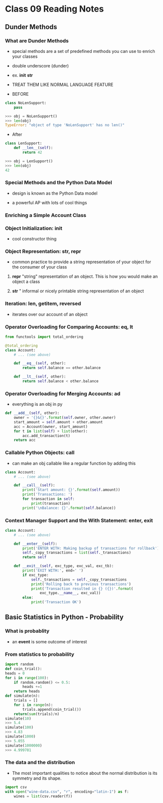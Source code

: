 # Class 09 Reading Notes

## Dunder Methods

### What are Dunder Methods

- special methods are a set of predefined methods you can use to enrich your classes

- double underscore (dunder)

- ex. __init__ __str__

- TREAT THEM LIKE NORMAL LANGUAGE FEATURE

- BEFORE

```py
class NoLenSupport:
    pass

>>> obj = NoLenSupport()
>>> len(obj)
TypeError: "object of type 'NoLenSupport' has no len()"
```

- After

```py
class LenSupport:
    def __len__(self):
        return 42

>>> obj = LenSupport()
>>> len(obj)
42
```

### Special Methods and the Python Data Model

- design is known as the Python Data model

- a powerful AP with lots of cool things

### Enriching a Simple Account Class

### Object Initialization: __init__

- cool constructor thing

### Object Representation: __str__, __repr__

- common practice to provide a string representation of your object for the consumer of your class

1. __repr__ "string" representation of an object. This is how you would make an object a class

2. __str__ " informal or nicely printable string representation of an object

### Iteration: __len__, __getitem__, __reversed__

- iterates over our account of an object

### Operator Overloading for Comparing Accounts: __eq__, __lt__

```py
from functools import total_ordering

@total_ordering
class Account:
    # ... (see above)

    def __eq__(self, other):
        return self.balance == other.balance

    def __lt__(self, other):
        return self.balance < other.balance
```

### Operator Overloading for Merging Accounts: __ad__

- everything is an obj in py

```py
def __add__(self, other):
    owner = '{}&{}'.format(self.owner, other.owner)
    start_amount = self.amount + other.amount
    acc = Account(owner, start_amount)
    for t in list(self) + list(other):
        acc.add_transaction(t)
    return acc
```

### Callable Python Objects: __call__

- can make an obj callable like a regular function by adding this

```py
class Account:
    # ... (see above)

    def __call__(self):
        print('Start amount: {}'.format(self.amount))
        print('Transactions: ')
        for transaction in self:
            print(transaction)
        print('\nBalance: {}'.format(self.balance))
```

### Context Manager Support and the With Statement: __enter__, __exit__

```py
class Account:
    # ... (see above)

    def __enter__(self):
        print('ENTER WITH: Making backup of transactions for rollback')
        self._copy_transactions = list(self._transactions)
        return self

    def __exit__(self, exc_type, exc_val, exc_tb):
        print('EXIT WITH:', end=' ')
        if exc_type:
            self._transactions = self._copy_transactions
            print('Rolling back to previous transactions')
            print('Transaction resulted in {} ({})'.format(
                exc_type.__name__, exc_val))
        else:
            print('Transaction OK')
```

## Basic Statistics in Python - Probability

### What is probablity 

- an **event** is some outcome of interest

### From statistics to probability

```py
import random
def coin_trial():
heads = 0
for i in range(100):
    if random.random() <= 0.5:
        heads +=1
    return heads
def simulate(n):
    trials = []
    for i in range(n):
        trials.append(coin_trial())
    return(sum(trials)/n)
simulate(10)
>>> 5.4
simulate(100)
>>> 4.83
simulate(1000)
>>> 5.055
simulate(1000000)
>>> 4.999781
```

### The data and the distribution

- The most important qualities to notice about the normal distribution is its symmetry and its shape.

```py
import csv
with open("wine-data.csv", "r", encoding="latin-1") as f:
    wines = list(csv.reader(f))
```

